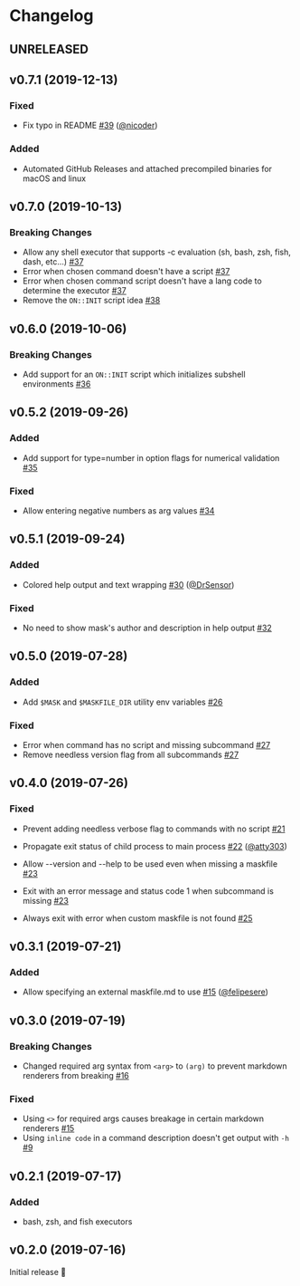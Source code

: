 # Changelog

## UNRELEASED

## v0.7.1 (2019-12-13)

### Fixed

- Fix typo in README [#39](https://github.com/jakedeichert/mask/pull/39) ([@nicoder](https://github.com/nicoder))

### Added

- Automated GitHub Releases and attached precompiled binaries for macOS and linux

## v0.7.0 (2019-10-13)

### Breaking Changes

- Allow any shell executor that supports -c evaluation (sh, bash, zsh, fish, dash, etc...) [#37](https://github.com/jakedeichert/mask/pull/37)
- Error when chosen command doesn't have a script [#37](https://github.com/jakedeichert/mask/pull/37)
- Error when chosen command script doesn't have a lang code to determine the executor [#37](https://github.com/jakedeichert/mask/pull/37)
- Remove the `ON::INIT` script idea [#38](https://github.com/jakedeichert/mask/pull/38)

## v0.6.0 (2019-10-06)

### Breaking Changes

- Add support for an `ON::INIT` script which initializes subshell environments [#36](https://github.com/jakedeichert/mask/pull/36)

## v0.5.2 (2019-09-26)

### Added

- Add support for type=number in option flags for numerical validation [#35](https://github.com/jakedeichert/mask/pull/35)

### Fixed

- Allow entering negative numbers as arg values [#34](https://github.com/jakedeichert/mask/pull/34)

## v0.5.1 (2019-09-24)

### Added

- Colored help output and text wrapping [#30](https://github.com/jakedeichert/mask/pull/30) ([@DrSensor](https://github.com/DrSensor))

### Fixed

- No need to show mask's author and description in help output [#32](https://github.com/jakedeichert/mask/pull/32)

## v0.5.0 (2019-07-28)

### Added

- Add `$MASK` and `$MASKFILE_DIR` utility env variables [#26](https://github.com/jakedeichert/mask/pull/26)

### Fixed

- Error when command has no script and missing subcommand [#27](https://github.com/jakedeichert/mask/pull/27)
- Remove needless version flag from all subcommands [#27](https://github.com/jakedeichert/mask/pull/27)

## v0.4.0 (2019-07-26)

### Fixed

- Prevent adding needless verbose flag to commands with no script [#21](https://github.com/jakedeichert/mask/pull/21)

- Propagate exit status of child process to main process [#22](https://github.com/jakedeichert/mask/pull/22) ([@atty303](https://github.com/atty303))

- Allow --version and --help to be used even when missing a maskfile [#23](https://github.com/jakedeichert/mask/pull/23)

- Exit with an error message and status code 1 when subcommand is missing [#23](https://github.com/jakedeichert/mask/pull/23)

- Always exit with error when custom maskfile is not found [#25](https://github.com/jakedeichert/mask/pull/25)

## v0.3.1 (2019-07-21)

### Added

- Allow specifying an external maskfile.md to use [#15](https://github.com/jakedeichert/mask/pull/19) ([@felipesere](https://github.com/felipesere))

## v0.3.0 (2019-07-19)

### Breaking Changes

- Changed required arg syntax from `<arg>` to `(arg)` to prevent markdown renderers from breaking [#16](https://github.com/jakedeichert/mask/pull/16)

### Fixed

- Using `<>` for required args causes breakage in certain markdown renderers [#15](https://github.com/jakedeichert/mask/issues/15)
- Using `inline code` in a command description doesn't get output with `-h` [#9](https://github.com/jakedeichert/mask/issues/9)

## v0.2.1 (2019-07-17)

### Added

- bash, zsh, and fish executors

## v0.2.0 (2019-07-16)

Initial release 🎉
